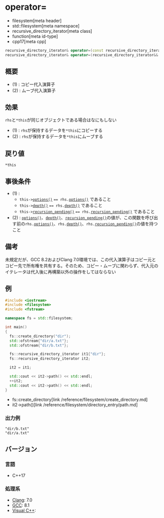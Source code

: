 # operator=
* filesystem[meta header]
* std::filesystem[meta namespace]
* recursive_directory_iterator[meta class]
* function[meta id-type]
* cpp17[meta cpp]

```cpp
recursive_directory_iterator& operator=(const recursive_directory_iterator& rhs);     // (1)
recursive_directory_iterator& operator=(recursive_directory_iterator&& rhs) noexcept; // (2)
```

## 概要
- (1) : コピー代入演算子
- (2) : ムーブ代入演算子


## 効果
`rhs`と`*this`が同じオブジェクトである場合はなにもしない

- (1) : `rhs`が保持するデータを`*this`にコピーする
- (2) : `rhs`が保持するデータを`*this`にムーブする


## 戻り値
`*this`


## 事後条件
- (1) :
    - `this->`[`options()`](options.md) `== rhs.`[`options()`](options.md) であること
    - `this->`[`depth()`](depth.md) `== rhs.`[`depth()`](depth.md) であること
    - `this->`[`recursion_pending()`](recursion_pending.md) `== rhs.`[`recursion_pending()`](recursion_pending.md) であること
- (2) : [`options()`](options.md)、[`depth()`](depth.md)、[`recursion_pending()`](recursion_pending.md)の値が、この関数を呼び出す前の`rhs.`[`options()`](options.md)、`rhs.`[`depth()`](depth.md)、`rhs.`[`recursion_pending()`](recursion_pending.md)の値を持つこと


## 備考
未規定だが、GCC 8.2およびClang 7.0環境では、この代入演算子はコピー元とコピー先で所有権を共有する。そのため、コピー・ムーブに関わらず、代入元のイテレータは代入後に再構築以外の操作をしてはならない


## 例
```cpp example
#include <iostream>
#include <filesystem>
#include <fstream>

namespace fs = std::filesystem;

int main()
{
  fs::create_directory("dir");
  std::ofstream{"dir/a.txt"};
  std::ofstream{"dir/b.txt"};

  fs::recursive_directory_iterator it1{"dir"};
  fs::recursive_directory_iterator it2;

  it2 = it1;

  std::cout << it2->path() << std::endl;
  ++it2;
  std::cout << it2->path() << std::endl;
}
```
* fs::create_directory[link /reference/filesystem/create_directory.md]
* it2->path()[link /reference/filesystem/directory_entry/path.md]

### 出力例
```
"dir/b.txt"
"dir/a.txt"
```

## バージョン
### 言語
- C++17

### 処理系
- [Clang](/implementation.md#clang): 7.0
- [GCC](/implementation.md#gcc): 8.1
- [Visual C++](/implementation.md#visual_cpp):
